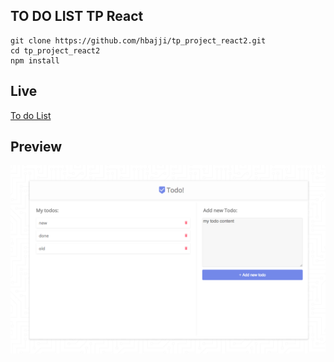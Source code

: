 ## TO DO LIST TP React

```
git clone https://github.com/hbajji/tp_project_react2.git
cd tp_project_react2
npm install
```

## Live
[To do List](https://hbajji.github.io/tp_project_react2/)

## Preview
![](home.png)
